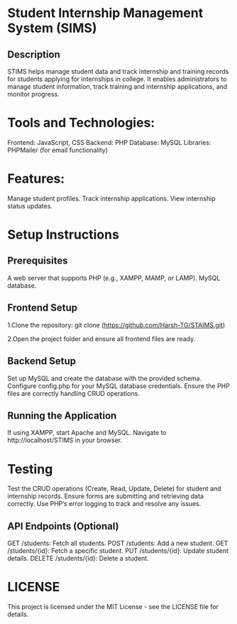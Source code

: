 # **Student Internship Management System (SIMS)**
## Description
STIMS helps manage student data and track internship and training records for students applying for internships in college. It enables administrators to manage student information, track training and internship applications, and monitor progress.

# **Tools and Technologies:**
Frontend: JavaScript, CSS
Backend: PHP
Database: MySQL
Libraries: PHPMailer (for email functionality)
# **Features:**
Manage student profiles.
Track internship applications.
View internship status updates.



# **Setup Instructions**
## Prerequisites
A web server that supports PHP (e.g., XAMPP, MAMP, or LAMP).
MySQL database.
## Frontend Setup
1.Clone the repository:
git clone (https://github.com/Harsh-TG/STAIMS.git)

2.Open the project folder and ensure all frontend files are ready.

## Backend Setup
Set up MySQL and create the database with the provided schema.
Configure config.php for your MySQL database credentials.
Ensure the PHP files are correctly handling CRUD operations.
## Running the Application
If using XAMPP, start Apache and MySQL.
Navigate to http://localhost/STIMS in your browser.
# **Testing**
Test the CRUD operations (Create, Read, Update, Delete) for student and internship records.
Ensure forms are submitting and retrieving data correctly.
Use PHP’s error logging to track and resolve any issues.
## API Endpoints (Optional)
GET /students: Fetch all students.
POST /students: Add a new student.
GET /students/{id}: Fetch a specific student.
PUT /students/{id}: Update student details.
DELETE /students/{id}: Delete a student.
# **LICENSE**
This project is licensed under the MIT License - see the LICENSE file for details.
